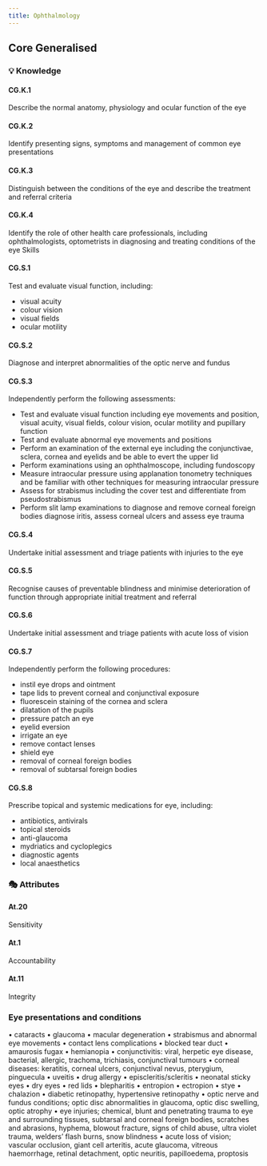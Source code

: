 ```yaml
---
title: Ophthalmology
---
```


## Core Generalised

### 💡 Knowledge


#### CG.K.1

Describe the normal anatomy, physiology and ocular function of the eye

#### CG.K.2

Identify presenting signs, symptoms and management of common eye presentations 

#### CG.K.3

Distinguish between the conditions of the eye and describe the treatment and referral criteria 

#### CG.K.4

Identify the role of other health care professionals, including ophthalmologists, optometrists in diagnosing and treating conditions of the eye
Skills 

#### CG.S.1

Test and evaluate visual function, including: 
- visual acuity 
- colour vision 
- visual fields 
- ocular motility

#### CG.S.2

Diagnose and interpret abnormalities of the optic nerve and fundus 

#### CG.S.3

Independently perform the following assessments:
- Test and evaluate visual function including eye movements and position, visual acuity, visual fields, colour vision, ocular motility and pupillary function
- Test and evaluate abnormal eye movements and positions 
- Perform an examination of the external eye including the conjunctivae, sclera, cornea and eyelids and be able to evert the upper lid 
- Perform examinations using an ophthalmoscope, including fundoscopy 
- Measure intraocular pressure using applanation tonometry techniques and be familiar with other techniques for measuring intraocular pressure
- Assess for strabismus including the cover test and differentiate from pseudostrabismus
- Perform slit lamp examinations to diagnose and remove corneal foreign bodies diagnose iritis, assess corneal ulcers and assess eye trauma 

#### CG.S.4

Undertake initial assessment and triage patients with injuries to the eye

#### CG.S.5

Recognise causes of preventable blindness and minimise deterioration of function through appropriate initial treatment and referral

#### CG.S.6

Undertake initial assessment and triage patients with acute loss of vision

#### CG.S.7

Independently perform the following procedures:
- instil eye drops and ointment 
- tape lids to prevent corneal and conjunctival exposure
- fluorescein staining of the cornea and sclera 
- dilatation of the pupils
- pressure patch an eye
- eyelid eversion 
- irrigate an eye 
- remove contact lenses 
- shield eye 
- removal of corneal foreign bodies 
- removal of subtarsal foreign bodies

#### CG.S.8

Prescribe topical and systemic medications for eye, including:
- antibiotics, antivirals 
- topical steroids 
- anti-glaucoma 
- mydriatics and cycloplegics 
- diagnostic agents 
- local anaesthetics

### 🎭 Attributes

#### At.20

Sensitivity

#### At.1

Accountability

#### At.11

Integrity

### Eye presentations and conditions

•	cataracts
•	glaucoma
•	macular degeneration 
•	strabismus and abnormal eye movements
•	contact lens complications 
•	blocked tear duct
•	amaurosis fugax 
•	hemianopia
•	conjunctivitis: viral, herpetic eye disease, bacterial, allergic, trachoma, trichiasis, conjunctival tumours 
•	corneal diseases: keratitis, corneal ulcers, conjunctival nevus, pterygium, pinguecula 
•	uveitis 
•	drug allergy 
•	episcleritis/scleritis 
•	neonatal sticky eyes 
•	dry eyes 
•	red lids 
•	blepharitis 
•	entropion 
•	ectropion 
•	stye 
•	chalazion
•	diabetic retinopathy, hypertensive retinopathy 
•	optic nerve and fundus conditions; optic disc abnormalities in glaucoma, optic disc swelling, optic atrophy 
•	eye injuries; chemical, blunt and penetrating trauma to eye and surrounding tissues, subtarsal and corneal foreign bodies, scratches and abrasions, hyphema, blowout fracture, signs of child abuse, ultra violet trauma, welders’ flash burns, snow blindness
•	acute loss of vision; vascular occlusion, giant cell arteritis, acute glaucoma, vitreous haemorrhage, retinal detachment, optic neuritis, papilloedema, proptosis
